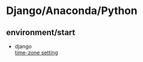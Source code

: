 # Django/Anaconda/Python  

## environment/start  
* django  
[time-zone setting](https://gist.github.com/OHua/fd35bec69a2a84c4fdfe4ec14644edfa)

